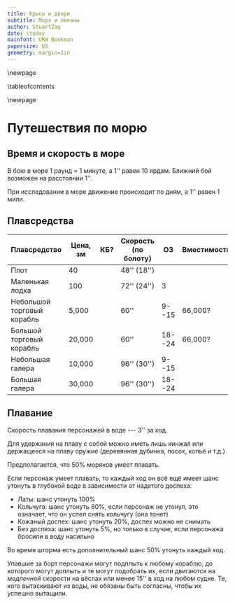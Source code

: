 ```yaml
---
title: Крысы и двери
subtitle: Моря и океаны
author: StuartZaq
date: \today
mainfont: URW Bookman 
papersize: b5
geometry: margin=1in
---
```


\newpage

\tableofcontents	

\newpage

# Путешествия по морю

## Время и скорость в море

В бою в море 1 раунд = 1 минуте, а 1'' равен 10 ярдам. Ближний бой возможен на расстоянии 1''.

При исследовании в море движение происходит по дням, а 1'' равен 1 мили.

## Плавсредства

| Плавсредство               | Цена, зм | КБ? | Скорость (по болоту) | ОЗ     | Вместимость |
| -------------------------- | -------- | --- | -------------------- | ------ | ----------- |
| Плот                       | 40       |     | 48'' (18'')          |        |             |
| Маленькая лодка            | 100      |     | 72'' (24'')          | 3      |             |
| Небольшой торговый корабль | 5,000    |     | 60''                 | 9--15  | 66,000?     |
| Большой торговый корабль   | 20,000   |     | 60''                 | 18--24 | 66,000?      |
| Небольшая галера           | 10,000   |     | 96'' (30'')          | 9--15  |             |
| Большая галера             | 30,000   |     | 96'' (30'')          | 18--24 |             |

## Плавание

Скорость плавания персонажей в воде --- 3'' за ход.

Для удержания на плаву с собой можно иметь лишь кинжал или держащееся на плаву оружие (деревянная дубинка, посох, копьё и т.д.)

Предполагается, что 50% моряков умеет плавать.

Если персонаж умеет плавать, то каждый ход он всё ещё имеет шанс утонуть в глубокой воде в зависимости от надетого доспеха:

- Латы: шанс утонуть 100%
- Кольчуга: шанс утонуть 80%, если персонаж не утонул, это означает, что он успел снять кольчугу (она тонет)
- Кожаный доспех: шанс утонуть 20%, доспех можно не снимать
- Без доспеха: шанс утонуть 5%, но только в случае, если персонажа бросили в воду насильно

Во время шторма есть дополнительный шанс 50% утонуть каждый ход.

Упавшие за борт персонажи могут подплыть к любому кораблю, до которого могут доплыть и те могут подобрать их, если двигаются на _медленной_ скорости на вёслах или менее 15'' в ход на любом судне. Те, кого вытаскивают из воды, не обязаны быть согласны, чтобы их успешно вытащили.